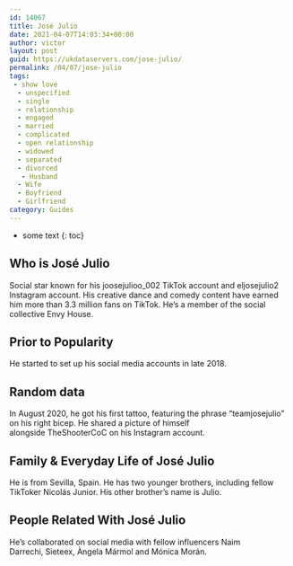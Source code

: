 ```yaml
---
id: 14067
title: José Julio
date: 2021-04-07T14:03:34+00:00
author: victor
layout: post
guid: https://ukdataservers.com/jose-julio/
permalink: /04/07/jose-julio
tags:
 - show love
  - unspecified
  - single
  - relationship
  - engaged
  - married
  - complicated
  - open relationship
  - widowed
  - separated
  - divorced
   - Husband
  - Wife
  - Boyfriend
  - Girlfriend
category: Guides
---
```


* some text
{: toc}


## Who is José Julio



Social star known for his joosejulioo_002 TikTok account and eljosejulio2 Instagram account. His creative dance and comedy content have earned him more than 3.3 million fans on TikTok. He&#8217;s a member of the social collective Envy House.

                
                
                
## Prior to Popularity



He started to set up his social media accounts in late 2018. 

                
                
                
## Random data



In August 2020, he got his first tattoo, featuring the phrase &#8220;teamjosejulio&#8221; on his right bicep. He shared a picture of himself alongside TheShooterCoC on his Instagram account. 

                
                
                
## Family & Everyday Life of José Julio



He is from Sevilla, Spain. He has two younger brothers, including fellow TikToker Nicolás Junior. His other brother&#8217;s name is Julio. 

                
                
                
## People Related With José Julio



He&#8217;s collaborated on social media with fellow influencers Naim Darrechi, Sieteex, Àngela Mármol and Mónica Morán. 

                
              
            
          
          
          